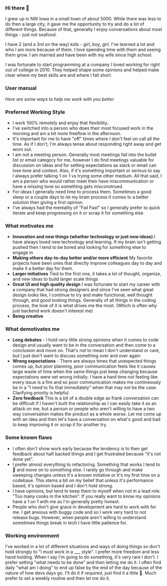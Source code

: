### Hi there 👋

I grew up in NW Iowa in a small town of about 5000.  While there was less to do then a large city, it gave me the opportunity to try and do a lot of different things.  Because of that, generally I enjoy conversations about most things - just not seafood.

I have 2 (and a 3rd on the way) kids - girl, boy, girl.  I've learned a lot and who I am more because of them.  I love spending time with them and seeing them grow.  I am married and have been with my wife since high school.

I was fortunate to start programming at a company I loved working for right out of college in 2010.  They helped shape some opinions and helped make clear where my best skills are and where I fall short.

### User manual

_Here are some ways to help me work with you better_

### Preferred Working Style
- I work 100% remotely and enjoy that flexibility.
- I've switched into a person who does their most focused work in the morning and am a bit more freeflow in the afternoon.
- It's important for me to have "off" times where I don't feel on call all the time.  As if I don't, I'm always tense about responding right away and get worn out.
- I am not a meeting person.  Generally most meetings fall into the bullet list or email category for me, however I do find meetings valuable for discussion on ideas and for setting expectations as slack or email can lose tone and context.  Also, if it's something important or serious to say I always prefer talking 1 on 1 vs trying some other medium.  All that said, I am a person who would rather meet then have miscommunication or have a missing tone so something gets misconstrued. 
- For ideas I generally need time to process them.  Sometimes a good sleep or a couple days to let my brain process it comes to a better solution then giving a first opinion.
- I've always had the mentality of "Fail Fast" so I generally prefer to quick iterate and keep progressing on it or scrap it for something else

### What motivates me
- **Innovation and new things (whether technology or just new ideas)**  I have always loved new technology and learning.  If my brain isn't getting pushed then I tend to be bored and looking for something else to engage in
- **Making others day-to-day better and/or more efficient** My favorite projects have been ones that directly improve colleagues day to day and make it a better day for them.
- **Larger initiatives** Tied to the first one, it takes a lot of thought, organize, and new ideas to build larger scale things
- **Great UI and high quality design** I was fortunate to start my career with a company that had strong designers and since I've seen what great design looks like, I continue to try and make functional, well thought through, and good looking things.  Generally of all things in the coding process, the look of it is what drives me the most. (Which is often why just backend work doesn't interest me)
- **Being creative**

### What demotivates me
- **Long debates** - I hold very little strong opinions when it comes to code design and usually want to be in the conversation and then come to a conclusion and move on.  That's not to mean I don't understand or care, but I just don't want to discuss something over and over again
- **Wrong expectations** - There are always times that unexpected things comes up, but poor planning, poor communication feels like it causes large waste of time when the same things just keep changing because expectations were set wrong initially.  I have a hard time not feeling like every issue is a fire and so poor communication makes me contineously be in a "I need to fix that immediately" when that may not be the case.  Clarifying priority is helpful.
- **Zero feedback**  This is a bit of a double edge as frank conversation can be difficult if I haven't built the relationship as I can easily take it as an attack on me, but a person or people who aren't willing to have a two way conversation makes the product as a whole worse.  Let me come up with an idea and then let's have a conversation on what's good and bad to keep improving it or scrap it for another try.

### Some known flaws
- I often don't show work early because the tendency is to then get feedback about half backed things and I get frustrated because "it's not done yet".  
- I prefer almost everything to refactoring.  Something that works I tend to :shrug: and move on to something else.  I rarely go through and make sweeping changes unless it's a known initiative or it's my first time on a codebase.  This stems a bit on my belief that unless it's performance based, it's opinion based and I don't hold strong.
- I have opinions, but tend to keep them to myself when not in a lead role. "Too many cooks in the kitchen".  If you really want to know my opinions have a 1 on 1 with me as I'm generally pretty honest.  
- People who don't give grace in development are hard to work with for me.  I get anxious with buggy code and so I work very hard to not release bugs. However, when people aren't willing to understand sometimes things break in tech I have little patience for.

### Working environment
I've worked in a lot of different situations and ways of doing things so don't hold strongly to "I must work in a ___ style".  I prefer more freedom and less hand holding.  When I say I'm going to do something, it's very rare I don't.  I prefer setting "what needs to be done" and then letting me do it.  I often find daily "what am I doing" to end up false by the end of the day because of the nature of how devs days go.  I'll do it if required, just find it a little :shrug:.  Much prefer to set a weekly routine and then let me do it.





<!--
**richieclark33/richieclark33** is a ✨ _special_ ✨ repository because its `README.md` (this file) appears on your GitHub profile.

Here are some ideas to get you started:

- 🔭 I’m currently working on ...
- 🌱 I’m currently learning ...
- 👯 I’m looking to collaborate on ...
- 🤔 I’m looking for help with ...
- 💬 Ask me about ...
- 📫 How to reach me: ...
- 😄 Pronouns: ...
- ⚡ Fun fact: ...
-->
